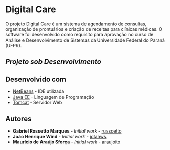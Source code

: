 # Digital Care

O projeto Digital Care é um sistema de agendamento de consultas, organização de prontuários e criação de receitas para clínicas médicas. 
O software foi desenvolvido como requisito para aprovação no curso de Análise e Desenvolvimento de Sistemas da Universidade Federal do Paraná (UFPR).

## ***Projeto sob Desenvolvimento***

## Desenvolvido com

* [NetBeans](https://netbeans.org/downloads/) - IDE utilizada
* [Java EE](http://www.oracle.com/technetwork/java/javaee/overview/index.html) - Linguagem de Programação
* [Tomcat](http://tomcat.apache.org) - Servidor Web

## Autores

* **Gabriel Rossetto Marques** - *Initial work* - [russoetto](https://github.com/russoetto)
* **João Henrique Wind** - *Initial work* - [jotahws](https://github.com/jotahws)
* **Maurício de Araújo Sforça** - *Initial work* - [araujoito](https://github.com/araujoito)
